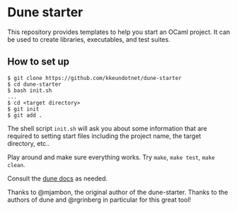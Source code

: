 # Dune starter

This repository provides templates to help you start an OCaml project.
It can be used to create libraries, executables, and test suites.

## How to set up

```
$ git clone https://github.com/kkeundotnet/dune-starter
$ cd dune-starter
$ bash init.sh
...
$ cd <target directory>
$ git init
$ git add .
```

The shell script `init.sh` will ask you about some information that
are required to setting start files including the project name, the
target directory, etc..

Play around and make sure everything works. Try `make`, `make test`,
`make clean`.

Consult the [dune docs](https://dune.readthedocs.io/) as needed.

Thanks to @mjambon, the original author of the dune-starter.  Thanks
to the authors of dune and @rgrinberg in particular for this great
tool!
